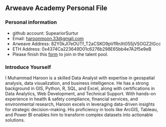 ## Arweave Academy Personal File

### Personal information

- github account: SupeariorSurtur
- Email: haroonmoon.33@gmail.com
- Arweave Address: 82Y0kJI7eOUTf_T2aCSKO9pVfRnXt055jVSOGZ2lGcc
- ETH Address: 0x4374Ca223649D01c6276b298E65bb4e7A2f5e9eB
- Please finish this [form](https://docs.google.com/forms/d/e/1FAIpQLSfWA5fIIcBgmRppm3jNz5vmf9Mai_QMVil-2pO4r7YKn_Zhtw/viewform?usp=sf_link) to join in the talent pool.

### Introduce Yourself
I Muhammad Haroon is a skilled Data Analyst with expertise in geospatial analysis, data visualization, and business intelligence. He has a strong background in GIS, Python, R, SQL, and Excel, along with certifications in Data Analytics, Web Development, and Technical Support. With hands-on experience in health & safety compliance, financial services, and environmental research, Haroon excels in leveraging data-driven insights for strategic decision-making. His proficiency in tools like ArcGIS, Tableau, and Power BI enables him to transform complex datasets into actionable solutions.








